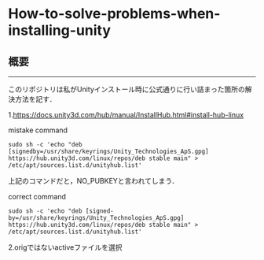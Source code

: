 # How-to-solve-problems-when-installing-unity

## 概要
---
このリポジトリは私がUnityインストール時に公式通りに行い詰まった箇所の解決方法を記す．
 
1.https://docs.unity3d.com/hub/manual/InstallHub.html#install-hub-linux

mistake command
```
sudo sh -c 'echo "deb [signedby=/usr/share/keyrings/Unity_Technologies_ApS.gpg] https://hub.unity3d.com/linux/repos/deb stable main" > /etc/apt/sources.list.d/unityhub.list'
```
上記のコマンドだと，NO_PUBKEYと言われてしまう．

correct command
```
sudo sh -c 'echo "deb [signed-by=/usr/share/keyrings/Unity_Technologies_ApS.gpg] https://hub.unity3d.com/linux/repos/deb stable main" > /etc/apt/sources.list.d/unityhub.list'
```

2.origではないactiveファイルを選択

